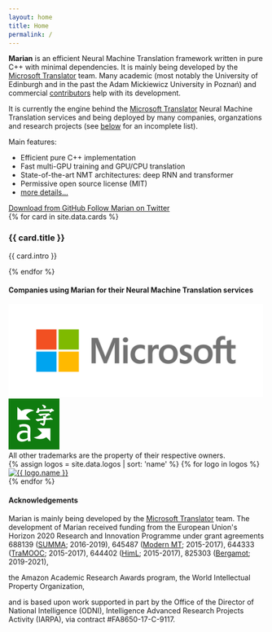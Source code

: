 ```yaml
---
layout: home
title: Home
permalink: /
---
```


<div class="intro">
  <p>
  <b>Marian</b> is an efficient Neural Machine Translation framework written
  in pure C++ with minimal dependencies. It is mainly being developed by the <a target="_blank" href="http://translator.microsoft.com">Microsoft Translator</a> team. Many academic (most notably the University of Edinburgh and in the past the Adam Mickiewicz University in Poznań) and commercial <a target="_blank" href="https://github.com/marian-nmt/marian-dev/graphs/contributors">contributors</a> help with its development.
  </p>

  <p>
  It is currently the engine behind the <a href="http://translator.microsoft.com">Microsoft Translator</a> Neural Machine Translation services and being deployed by many companies, organzations and research projects (see <a href="#users">below</a> for an incomplete list).
  </p>

  <p>
  Main features:
  <ul>
    <li> Efficient pure C++ implementation </li>
    <li> Fast multi-GPU training and GPU/CPU translation </li>
    <li> State-of-the-art NMT architectures: deep RNN and transformer </li>
    <li> Permissive open source license (MIT) </li>
    <li> <a href="{{ site.baseurl }}../features"> more details... </a> </li>
  </ul>
  </p>

  <div class="cta-container buttons-wrapper row">
    <a class="col-md-6 btn btn-primary btn-cta btn-blue" href="{{ site.github }}/marian" target="_blank">
      <i class="fa fa-github"></i>
      Download from GitHub
    </a>
    <a class="col-md-6 btn btn-primary btn-cta btn-blue" href="https://twitter.com/marian_nmt?ref_src=twsrc%5Etfw" target="_blank">
      <i class="fa fa-twitter"></i>
      Follow Marian on Twitter
    </a>
  </div><!--//cta-container-->
</div><!--//intro-->

<div id="cards-wrapper" class="cards-wrapper row">
  {% for card in site.data.cards %}
  <div class="item item-{{ card.color }} col-md-4 col-sm-6 col-xs-6">
    <div class="item-inner">
      <div class="icon-holder">
        <span aria-hidden="true" class="icon fa {{ card.icon }}"></span>
      </div><!--//icon-holder-->
      <h3 class="title">{{ card.title }}</h3>
      <p class="intro">{{ card.intro }}</p>
      <a class="link" href="{{ card.link }}"><span></span></a>
    </div><!--//item-inner-->
  </div><!--//item-->
  {% endfor %}
</div><!--//cards-->

<a name="users"/>
<h4> Companies using Marian for their Neural Machine Translation services </h4>

<div class="logos-wrapper row">
  <a target="_blank" class="logos-link" href="http://www.microsoft.com">
    <img style="width: 500px" alt="Microsoft" title="Microsoft" src="{{ site.baseurl }}/../assets/logos/microsoft-alpha.png">
  </a>
  <a target="_blank" class="logos-link" href="http://translator.microsoft.com">
    <img style="width: 100px" alt="Microsoft Translator" title="Microsoft Translator" src="{{ site.baseurl }}/../assets/logos/ms-translator.png">
  </a>
  <br/>
  All other trademarks are the property of their respective owners.
</div>

<!--h4> Other companies, organizations and projects using Marian </h4-->
<div class="logos-wrapper row">
  {% assign logos = site.data.logos | sort: 'name' %}
  {% for logo in logos %}
  <div class="logos-item col-md-4 col-sm-6 col-xs-6">
    <a target="_blank" class="logos-link" href="http://{{ logo.url }}">
      <img class="logos-image" alt="{{ logo.name }}" title="{{ logo.name }}" src="{{ logo.img }}" />
    </a>
  </div>
  {% endfor %}
</div><!--//logos-->

<h4> Acknowledgements </h4>
<div class="intro">
<p> 
Marian is mainly being developed by the <a target="_blank" href="http://translator.microsoft.com">Microsoft Translator</a> team.
The development of Marian received funding from the European Union's Horizon 2020
Research and Innovation Programme under grant agreements
688139 (<a target="_blank" href="http://www.summa-project.eu">SUMMA</a>; 2016-2019),
645487 (<a target="_blank" href="http://www.modernmt.eu">Modern MT</a>; 2015-2017),
644333 (<a target="_blank" href="http://tramooc.eu/">TraMOOC</a>; 2015-2017),
644402 (<a target="_blank" href="http://www.himl.eu/">HimL</a>; 2015-2017),
825303 (<a target="_blank" href="https://browser.mt/">Bergamot</a>; 2019-2021),

the Amazon Academic Research Awards program,
the World Intellectual Property Organization,

and is based upon work supported in part by the Office of the Director of
National Intelligence (ODNI), Intelligence Advanced Research Projects Activity
(IARPA), via contract #FA8650-17-C-9117.
  </p>
</div>
